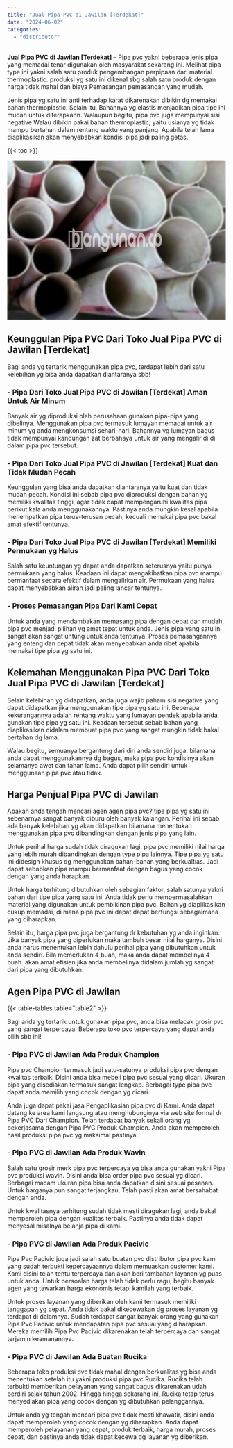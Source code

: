 ```yaml
---
title: "Jual Pipa PVC di Jawilan [Terdekat]"
date: "2024-06-02"
categories: 
  - "distributor"
---
```


**Jual Pipa PVC di Jawilan \[Terdekat\]** – Pipa pvc yakni beberapa jenis pipa yang memadai tenar digunakan oleh masyarakat sekarang ini. Melihat pipa type ini yakni salah satu produk pengembangan perpipaan dari material thermoplastic. produksi yg satu ini dikenal sbg salah satu produk dengan harga tidak mahal dan biaya Pemasangan pemasangan yang mudah.

Jenis pipa yg satu ini anti terhadap karat dikarenakan dibikin dg memakai bahan thermoplastic. Selain itu, Bahannya yg elastis menjadikan pipa tipe ini mudah untuk diterapkann. Walaupun begitu, pipa pvc juga mempunyai sisi negative Walau dibikin pakai bahan thermoplastic, yaitu usianya yg tidak mampu bertahan dalam rentang waktu yang panjang. Apabila telah lama diaplikasikan akan menyebabkan kondisi pipa jadi paling getas.

{{< toc >}}

![Jual Pipa PVC di Jawilan [Terdekat]](/images/jaul-pipa-pvc-34.png)

## Keunggulan Pipa PVC Dari Toko Jual Pipa PVC di Jawilan \[Terdekat\]

Bagi anda yg tertarik menggunakan pipa pvc, terdapat lebih dari satu kelebihan yg bisa anda dapatkan diantaranya sbb!

### \- Pipa Dari Toko Jual Pipa PVC di Jawilan \[Terdekat\] Aman Untuk Air Minum

Banyak air yg diproduksi oleh perusahaan gunakan pipa-pipa yang dibelinya. Menggunakan pipa pvc termasuk lumayan memadai untuk air minum yg anda mengkonsumsi sehari-hari. Bahannya yg lumayan bagus tidak mempunyai kandungan zat berbahaya untuk air yang mengalir di di dalam pipa pvc tersebut.

### \- Pipa Dari Toko Jual Pipa PVC di Jawilan \[Terdekat\] Kuat dan Tidak Mudah Pecah

Keunggulan yang bisa anda dapatkan diantaranya yaitu kuat dan tidak mudah pecah. Kondisi ini sebab pipa pvc diproduksi dengan bahan yg memiliki kwalitas tinggi, agar tidak dapat mempengaruhi kwalitas pipa berikut kala anda menggunakannya. Pastinya anda mungkin kesal apabila menempatkan pipa terus-terusan pecah, kecuali memakai pipa pvc bakal amat efektif tentunya.

### \- Pipa Dari Toko Jual Pipa PVC di Jawilan \[Terdekat\] Memiliki Permukaan yg Halus

Salah satu keuntungan yg dapat anda dapatkan seterusnya yaitu punya permukaan yang halus. Keadaan ini dapat mengakibatkan pipa pvc mampu bermanfaat secara efektif dalam mengalirkan air. Permukaan yang halus dapat menyebabkan aliran jadi paling lancar tentunya.

### \- Proses Pemasangan Pipa Dari Kami Cepat

Untuk anda yang mendambakan memasang pipa dengan cepat dan mudah, pipa pvc menjadi pilihan yg amat tepat untuk anda. Jenis pipa yang satu ini sangat akan sangat untung untuk anda tentunya. Proses pemasangannya yang enteng dan cepat tidak akan menyebabkan anda ribet apabila memakai tipe pipa yg satu ini.

## Kelemahan Menggunakan Pipa PVC Dari Toko Jual Pipa PVC di Jawilan \[Terdekat\]

Selain kelebihan yg didapatkan, anda juga wajib paham sisi negative yang dapat didapatkan jika menggunakan tipe pipa yg satu ini. Beberapa kekurangannya adalah rentang waktu yang lumayan pendek apabila anda gunakan tipe pipa yg satu ini. Keadaan tersebut sebab bahan yang diaplikasikan didalam membuat pipa pvc yang sangat mungkin tidak bakal bertahan dg lama.

Walau begitu, semuanya bergantung dari diri anda sendiri juga. bilamana anda dapat menggunakannya dg bagus, maka pipa pvc kondisinya akan selamanya awet dan tahan lama. Anda dapat pilih sendiri untuk menggunaan pipa pvc atau tidak.

## Harga Penjual Pipa PVC di Jawilan

Apakah anda tengah mencari agen agen pipa pvc? tipe pipa yg satu ini sebenarnya sangat banyak diburu oleh banyak kalangan. Perihal ini sebab ada banyak kelebihan yg akan didapatkan bilamana menentukan menggunakan pipa pvc dibandingkan dengan jenis pipa yang lain.

Untuk perihal harga sudah tidak diragukan lagi, pipa pvc memiliki nilai harga yang lebih murah dibandingkan dengan type pipa lainnya. Tipe pipa yg satu ini didesign khusus dg menggunakan bahan-bahan yang berkualtias. Jadi dapat sebabkan pipa mampu bermanfaat dengan bagus yang cocok dengan yang anda harapkan.

Untuk harga terhitung dibutuhkan oleh sebagian faktor, salah satunya yakni bahan dari tipe pipa yang satu ini. Anda tidak perlu mempermasalahkan material yang digunakan untuk pembikinan pipa pvc. Bahan yg diaplikasikan cukup memadai, di mana pipa pvc ini dapat dapat berfungsi sebagaimana yang diharapkan.

Selain itu, harga pipa pvc juga bergantung dr kebutuhan yg anda inginkan. Jika banyak pipa yang diperlukan maka tambah besar nilai harganya. Disini anda harus menentukan lebih dahulu perihal pipa yang dibutuhkan untuk anda sendiri. Bila memerlukan 4 buah, maka anda dapat membelinya 4 buah. akan amat efisien jika anda membelinya didalam jumlah yg sangat dari pipa yang dibutuhkan.

## Agen Pipa PVC di Jawilan

{{< table-tables table="table2" >}}

Bagi anda yg tertarik untuk gunakan pipa pvc, anda bisa melacak grosir pvc yang sangat terpercaya. Beberapa toko pvc terpercaya yang dapat anda pilih sbb ini!

### \- Pipa PVC di Jawilan Ada Produk Champion

Pipa pvc Champion termasuk jadi satu-satunya produksi pipa pvc dengan kwalitas terbaik. Disini anda bisa mebeli pipa pvc sesuai yang dicari. Ukuran pipa yang disediakan termasuk sangat lengkap. Berbagai type pipa pvc dapat anda memilih yang cocok dengan yg dicari.

Anda juga dapat pakai jasa Pengaplikasian pipa pvc di Kami. Anda dapat datang ke area kami langsung atau menghubunginya via web site formal dr Pipa PVC Dari Champion. Telah terdapat banyak sekali orang yg bekerjasama dengan Pipa PVC Produk Champion. Anda akan memperoleh hasil produksi pipa pvc yg maksimal pastinya.

### \- Pipa PVC di Jawilan Ada Produk Wavin

Salah satu grosir merk pipa pvc terpercaya yg bisa anda gunakan yakni Pipa pvc produksi wavin. Disini anda bisa order pipa pvc sesuai yg dicari. Berbagai macam ukuran pipa bisa anda dapatkan disini sesuai pesanan. Untuk harganya pun sangat terjangkau, Telah pasti akan amat bersahabat dengan anda.

Untuk kwalitasnya terhitung sudah tidak mesti diragukan lagi, anda bakal memperoleh pipa dengan kualitas terbaik. Pastinya anda tidak dapat menyesal misalnya belanja pipa di kami.

### \- Pipa PVC di Jawilan Ada Produk Pacivic

Pipa Pvc Pacivic juga jadi salah satu buatan pvc distributor pipa pvc kami yang sudah terbukti kepercayaannya dalam memuaskan customer kami. Kami disini telah tentu terpercaya dan akan beri tambahan layanan yg puas untuk anda. Untuk persoalan harga telah tidak perlu ragu, begitu banyak agen yang tawarkan harga ekonomis tetapi kamilah yang terbaik.

Untuk proses layanan yang diberikan oleh kami termasuk memiliki tanggapan yg cepat. Anda tidak bakal dikecewakan dg proses layanan yg terdapat di dalamnya. Sudah terdapat sangat banyak orang yang gunakan Pipa Pvc Pacivic untuk mendapatan pipa pvc sesuai yang diharapkan. Mereka memilih Pipa Pvc Pacivic dikarenakan telah terpercaya dan sangat terjamin keamanannya.

### \- Pipa PVC di Jawilan Ada Buatan Rucika

Beberapa toko produksi pvc tidak mahal dengan berkualitas yg bisa anda menentukan setelah itu yakni produksi pipa pvc Rucika. Rucika telah terbukti memberikan pelayanan yang sangat bagus dikarenakan udah berdiri sejak tahun 2002. Hingga hingga sekarang ini, Rucika tetap terus menyediakan pipa yang cocok dengan yg dibutuhkan pelanggannya.

Untuk anda yg tengah mencari pipa pvc tidak mesti khawatir, disini anda dapat memperoleh yang cocok dengan yg diharapkan. Anda dapat memperoleh pelayanan yang cepat, produk terbaik, harga murah, proses cepat, dan pastinya anda tidak dapat kecewa dg layanan yg diberikan.
